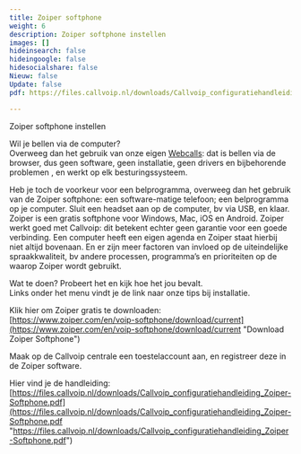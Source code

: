 ```yaml
---
title: Zoiper softphone
weight: 6
description: Zoiper softphone instellen
images: []
hideinsearch: false
hideingoogle: false
hidesocialshare: false
Nieuw: false
Update: false
pdf: https://files.callvoip.nl/downloads/Callvoip_configuratiehandleiding_Zoiper-Softphone.pdf

---
```

Zoiper softphone instellen

Wil je bellen via de computer?   
Overweeg dan het gebruik van onze eigen [Webcalls](https://www.callvoip.nl/webcalls): dat is bellen via de browser, dus geen software, geen installatie, geen drivers en bijbehorende problemen , en werkt op elk besturingssysteem.  

Heb je toch de voorkeur voor een belprogramma, overweeg dan het gebruik van de Zoiper softphone: een software-matige telefoon; een belprogramma op je computer. Sluit een headset aan op de computer, bv via USB, en klaar. Zoiper is een gratis softphone voor Windows, Mac, iOS en Android. Zoiper werkt goed met Callvoip: dit betekent echter geen garantie voor een goede verbinding. Een computer heeft een eigen agenda en Zoiper staat hierbij niet altijd bovenaan. En er zijn meer factoren van invloed op de uiteindelijke spraakkwaliteit, bv andere processen, programma’s en prioriteiten op de waarop Zoiper wordt gebruikt.

Wat te doen? Probeert het en kijk hoe het jou bevalt.  
Links onder het menu vindt je de link naar onze tips bij installatie.

Klik hier om Zoiper gratis te downloaden:   
[https://www.zoiper.com/en/voip-softphone/download/current](https://www.zoiper.com/en/voip-softphone/download/current "Download Zoiper Softphone")

Maak op de Callvoip centrale een toestelaccount aan, en registreer deze in de Zoiper software. 

Hier vind je de handleiding:   
[https://files.callvoip.nl/downloads/Callvoip_configuratiehandleiding_Zoiper-Softphone.pdf](https://files.callvoip.nl/downloads/Callvoip_configuratiehandleiding_Zoiper-Softphone.pdf "https://files.callvoip.nl/downloads/Callvoip_configuratiehandleiding_Zoiper-Softphone.pdf")
